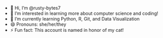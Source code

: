 - 👋 Hi, I’m @rusty-bytes7
- 👀 I’m interested in learning more about computer science and coding!
- 🌱 I’m currently learning Python, R, Git, and Data Visualization
- 😄 Pronouns: she/her/they
- ⚡ Fun fact: This account is named in honor of my cat!

<!---
rusty-bytes7/rusty-bytes7 is a ✨ special ✨ repository because its `README.md` (this file) appears on your GitHub profile.
You can click the Preview link to take a look at your changes.
--->

